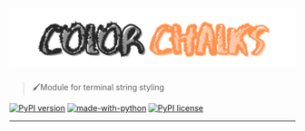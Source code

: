 <h1 align="center">
	<img  src="./src/img/Color2.png" alt="ColorChalks">
</h1>

> 🖌️Module for terminal string styling

[![PyPI version](https://badge.fury.io/py/ColorChalks.svg)](https://badge.fury.io/py/ColorChalks)
[![made-with-python](https://img.shields.io/badge/Made%20with-Python-1f425f.svg)](https://www.python.org/)
[![PyPI license](https://img.shields.io/pypi/l/ansicolortags.svg)](https://pypi.python.org/pypi/ansicolortags/)

---

